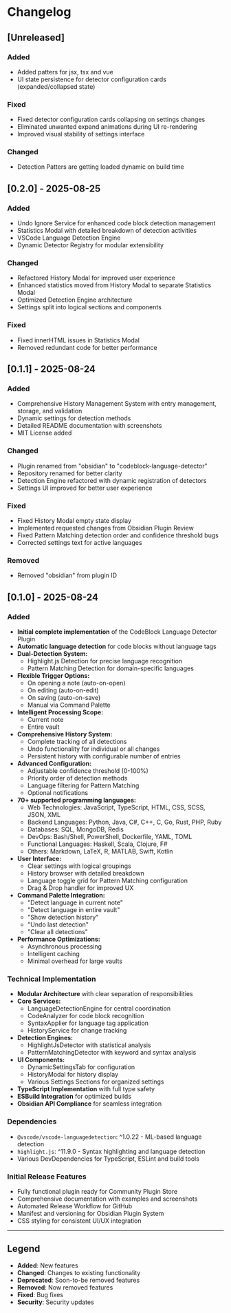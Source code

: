 # Changelog

## [Unreleased]

### Added
- Added patters for jsx, tsx and vue
- UI state persistence for detector configuration cards (expanded/collapsed state)

### Fixed
- Fixed detector configuration cards collapsing on settings changes
- Eliminated unwanted expand animations during UI re-rendering
- Improved visual stability of settings interface

### Changed
- Detection Patters are getting loaded dynamic on build time

## [0.2.0] - 2025-08-25

### Added
- Undo Ignore Service for enhanced code block detection management
- Statistics Modal with detailed breakdown of detection activities
- VSCode Language Detection Engine
- Dynamic Detector Registry for modular extensibility

### Changed
- Refactored History Modal for improved user experience
- Enhanced statistics moved from History Modal to separate Statistics Modal
- Optimized Detection Engine architecture
- Settings split into logical sections and components

### Fixed
- Fixed innerHTML issues in Statistics Modal
- Removed redundant code for better performance

## [0.1.1] - 2025-08-24

### Added
- Comprehensive History Management System with entry management, storage, and validation
- Dynamic settings for detection methods
- Detailed README documentation with screenshots
- MIT License added

### Changed
- Plugin renamed from "obsidian" to "codeblock-language-detector"
- Repository renamed for better clarity
- Detection Engine refactored with dynamic registration of detectors
- Settings UI improved for better user experience

### Fixed
- Fixed History Modal empty state display
- Implemented requested changes from Obsidian Plugin Review
- Fixed Pattern Matching detection order and confidence threshold bugs
- Corrected settings text for active languages

### Removed
- Removed "obsidian" from plugin ID

## [0.1.0] - 2025-08-24

### Added
- **Initial complete implementation** of the CodeBlock Language Detector Plugin
- **Automatic language detection** for code blocks without language tags
- **Dual-Detection System:**
  - Highlight.js Detection for precise language recognition
  - Pattern Matching Detection for domain-specific languages
- **Flexible Trigger Options:**
  - On opening a note (auto-on-open)
  - On editing (auto-on-edit)
  - On saving (auto-on-save)
  - Manual via Command Palette
- **Intelligent Processing Scope:**
  - Current note
  - Entire vault
- **Comprehensive History System:**
  - Complete tracking of all detections
  - Undo functionality for individual or all changes
  - Persistent history with configurable number of entries
- **Advanced Configuration:**
  - Adjustable confidence threshold (0-100%)
  - Priority order of detection methods
  - Language filtering for Pattern Matching
  - Optional notifications
- **70+ supported programming languages:**
  - Web Technologies: JavaScript, TypeScript, HTML, CSS, SCSS, JSON, XML
  - Backend Languages: Python, Java, C#, C++, C, Go, Rust, PHP, Ruby
  - Databases: SQL, MongoDB, Redis
  - DevOps: Bash/Shell, PowerShell, Dockerfile, YAML, TOML
  - Functional Languages: Haskell, Scala, Clojure, F#
  - Others: Markdown, LaTeX, R, MATLAB, Swift, Kotlin
- **User Interface:**
  - Clear settings with logical groupings
  - History browser with detailed breakdown
  - Language toggle grid for Pattern Matching configuration
  - Drag & Drop handler for improved UX
- **Command Palette Integration:**
  - "Detect language in current note"
  - "Detect language in entire vault"
  - "Show detection history"
  - "Undo last detection"
  - "Clear all detections"
- **Performance Optimizations:**
  - Asynchronous processing
  - Intelligent caching
  - Minimal overhead for large vaults

### Technical Implementation
- **Modular Architecture** with clear separation of responsibilities
- **Core Services:**
  - LanguageDetectionEngine for central coordination
  - CodeAnalyzer for code block recognition
  - SyntaxApplier for language tag application
  - HistoryService for change tracking
- **Detection Engines:**
  - HighlightJsDetector with statistical analysis
  - PatternMatchingDetector with keyword and syntax analysis
- **UI Components:**
  - DynamicSettingsTab for configuration
  - HistoryModal for history display
  - Various Settings Sections for organized settings
- **TypeScript Implementation** with full type safety
- **ESBuild Integration** for optimized builds
- **Obsidian API Compliance** for seamless integration

### Dependencies
- `@vscode/vscode-languagedetection`: ^1.0.22 - ML-based language detection
- `highlight.js`: ^11.9.0 - Syntax highlighting and language detection
- Various DevDependencies for TypeScript, ESLint and build tools

### Initial Release Features
- Fully functional plugin ready for Community Plugin Store
- Comprehensive documentation with examples and screenshots
- Automated Release Workflow for GitHub
- Manifest and versioning for Obsidian Plugin System
- CSS styling for consistent UI/UX integration

---

## Legend

- **Added**: New features
- **Changed**: Changes to existing functionality
- **Deprecated**: Soon-to-be removed features
- **Removed**: Now removed features
- **Fixed**: Bug fixes
- **Security**: Security updates
